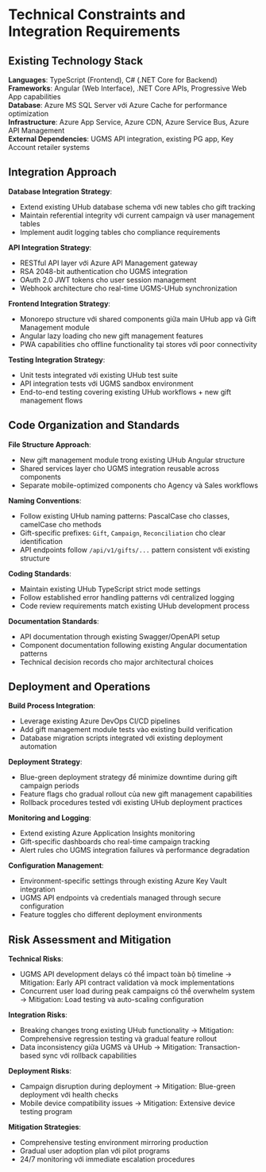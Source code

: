 # Technical Constraints and Integration Requirements

## Existing Technology Stack

**Languages**: TypeScript (Frontend), C# (.NET Core for Backend)  
**Frameworks**: Angular (Web Interface), .NET Core APIs, Progressive Web App capabilities  
**Database**: Azure MS SQL Server với Azure Cache for performance optimization  
**Infrastructure**: Azure App Service, Azure CDN, Azure Service Bus, Azure API Management  
**External Dependencies**: UGMS API integration, existing PG app, Key Account retailer systems

## Integration Approach

**Database Integration Strategy**: 
- Extend existing UHub database schema với new tables cho gift tracking
- Maintain referential integrity với current campaign và user management tables
- Implement audit logging tables cho compliance requirements

**API Integration Strategy**:
- RESTful API layer với Azure API Management gateway
- RSA 2048-bit authentication cho UGMS integration 
- OAuth 2.0 JWT tokens cho user session management
- Webhook architecture cho real-time UGMS-UHub synchronization

**Frontend Integration Strategy**:
- Monorepo structure với shared components giữa main UHub app và Gift Management module
- Angular lazy loading cho new gift management features
- PWA capabilities cho offline functionality tại stores với poor connectivity

**Testing Integration Strategy**:
- Unit tests integrated với existing UHub test suite
- API integration tests với UGMS sandbox environment
- End-to-end testing covering existing UHub workflows + new gift management flows

## Code Organization and Standards

**File Structure Approach**: 
- New gift management module trong existing UHub Angular structure
- Shared services layer cho UGMS integration reusable across components
- Separate mobile-optimized components cho Agency và Sales workflows

**Naming Conventions**: 
- Follow existing UHub naming patterns: PascalCase cho classes, camelCase cho methods
- Gift-specific prefixes: `Gift`, `Campaign`, `Reconciliation` cho clear identification
- API endpoints follow `/api/v1/gifts/...` pattern consistent với existing structure

**Coding Standards**: 
- Maintain existing UHub TypeScript strict mode settings
- Follow established error handling patterns với centralized logging
- Code review requirements match existing UHub development process

**Documentation Standards**:
- API documentation through existing Swagger/OpenAPI setup
- Component documentation following existing Angular documentation patterns
- Technical decision records cho major architectural choices

## Deployment and Operations

**Build Process Integration**:
- Leverage existing Azure DevOps CI/CD pipelines
- Add gift management module tests vào existing build verification
- Database migration scripts integrated với existing deployment automation

**Deployment Strategy**:
- Blue-green deployment strategy để minimize downtime during gift campaign periods
- Feature flags cho gradual rollout của new gift management capabilities
- Rollback procedures tested với existing UHub deployment practices

**Monitoring and Logging**:
- Extend existing Azure Application Insights monitoring
- Gift-specific dashboards cho real-time campaign tracking
- Alert rules cho UGMS integration failures và performance degradation

**Configuration Management**:
- Environment-specific settings through existing Azure Key Vault integration
- UGMS API endpoints và credentials managed through secure configuration
- Feature toggles cho different deployment environments

## Risk Assessment and Mitigation

**Technical Risks**:
- UGMS API development delays có thể impact toàn bộ timeline → Mitigation: Early API contract validation và mock implementations
- Concurrent user load during peak campaigns có thể overwhelm system → Mitigation: Load testing và auto-scaling configuration

**Integration Risks**:
- Breaking changes trong existing UHub functionality → Mitigation: Comprehensive regression testing và gradual feature rollout
- Data inconsistency giữa UGMS và UHub → Mitigation: Transaction-based sync với rollback capabilities

**Deployment Risks**:
- Campaign disruption during deployment → Mitigation: Blue-green deployment với health checks
- Mobile device compatibility issues → Mitigation: Extensive device testing program

**Mitigation Strategies**:
- Comprehensive testing environment mirroring production
- Gradual user adoption plan với pilot programs
- 24/7 monitoring với immediate escalation procedures
